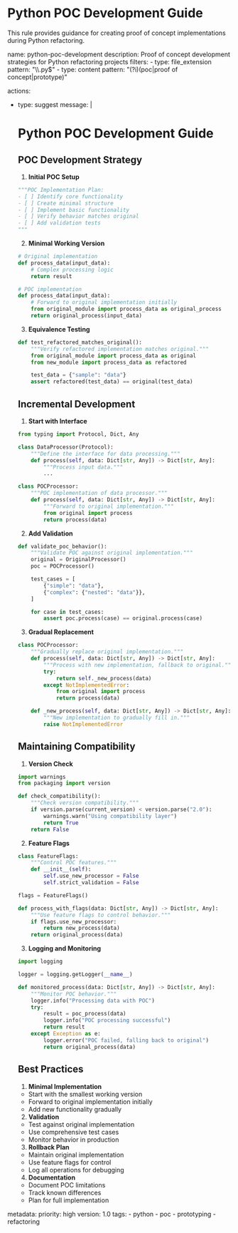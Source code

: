 # Python POC Development Guide

This rule provides guidance for creating proof of concept implementations during Python refactoring.

<rule>
name: python-poc-development
description: Proof of concept development strategies for Python refactoring projects
filters:
  - type: file_extension
    pattern: "\\.py$"
  - type: content
    pattern: "(?i)(poc|proof of concept|prototype)"

actions:
  - type: suggest
    message: |
      # Python POC Development Guide

      ## POC Development Strategy

      1. **Initial POC Setup**
      ```python
      """POC Implementation Plan:
      - [ ] Identify core functionality
      - [ ] Create minimal structure
      - [ ] Implement basic functionality
      - [ ] Verify behavior matches original
      - [ ] Add validation tests
      """
      ```

      2. **Minimal Working Version**
      ```python
      # Original implementation
      def process_data(input_data):
          # Complex processing logic
          return result

      # POC implementation
      def process_data(input_data):
          # Forward to original implementation initially
          from original_module import process_data as original_process
          return original_process(input_data)
      ```

      3. **Equivalence Testing**
      ```python
      def test_refactored_matches_original():
          """Verify refactored implementation matches original."""
          from original_module import process_data as original
          from new_module import process_data as refactored

          test_data = {"sample": "data"}
          assert refactored(test_data) == original(test_data)
      ```

      ## Incremental Development

      1. **Start with Interface**
      ```python
      from typing import Protocol, Dict, Any

      class DataProcessor(Protocol):
          """Define the interface for data processing."""
          def process(self, data: Dict[str, Any]) -> Dict[str, Any]:
              """Process input data."""
              ...

      class POCProcessor:
          """POC implementation of data processor."""
          def process(self, data: Dict[str, Any]) -> Dict[str, Any]:
              """Forward to original implementation."""
              from original import process
              return process(data)
      ```

      2. **Add Validation**
      ```python
      def validate_poc_behavior():
          """Validate POC against original implementation."""
          original = OriginalProcessor()
          poc = POCProcessor()

          test_cases = [
              {"simple": "data"},
              {"complex": {"nested": "data"}},
          ]

          for case in test_cases:
              assert poc.process(case) == original.process(case)
      ```

      3. **Gradual Replacement**
      ```python
      class POCProcessor:
          """Gradually replace original implementation."""
          def process(self, data: Dict[str, Any]) -> Dict[str, Any]:
              """Process with new implementation, fallback to original."""
              try:
                  return self._new_process(data)
              except NotImplementedError:
                  from original import process
                  return process(data)

          def _new_process(self, data: Dict[str, Any]) -> Dict[str, Any]:
              """New implementation to gradually fill in."""
              raise NotImplementedError
      ```

      ## Maintaining Compatibility

      1. **Version Check**
      ```python
      import warnings
      from packaging import version

      def check_compatibility():
          """Check version compatibility."""
          if version.parse(current_version) < version.parse("2.0"):
              warnings.warn("Using compatibility layer")
              return True
          return False
      ```

      2. **Feature Flags**
      ```python
      class FeatureFlags:
          """Control POC features."""
          def __init__(self):
              self.use_new_processor = False
              self.strict_validation = False

      flags = FeatureFlags()

      def process_with_flags(data: Dict[str, Any]) -> Dict[str, Any]:
          """Use feature flags to control behavior."""
          if flags.use_new_processor:
              return new_process(data)
          return original_process(data)
      ```

      3. **Logging and Monitoring**
      ```python
      import logging

      logger = logging.getLogger(__name__)

      def monitored_process(data: Dict[str, Any]) -> Dict[str, Any]:
          """Monitor POC behavior."""
          logger.info("Processing data with POC")
          try:
              result = poc_process(data)
              logger.info("POC processing successful")
              return result
          except Exception as e:
              logger.error("POC failed, falling back to original")
              return original_process(data)
      ```

      ## Best Practices

      1. **Minimal Implementation**
      - Start with the smallest working version
      - Forward to original implementation initially
      - Add new functionality gradually

      2. **Validation**
      - Test against original implementation
      - Use comprehensive test cases
      - Monitor behavior in production

      3. **Rollback Plan**
      - Maintain original implementation
      - Use feature flags for control
      - Log all operations for debugging

      4. **Documentation**
      - Document POC limitations
      - Track known differences
      - Plan for full implementation

metadata:
  priority: high
  version: 1.0
  tags:
    - python
    - poc
    - prototyping
    - refactoring
</rule>
